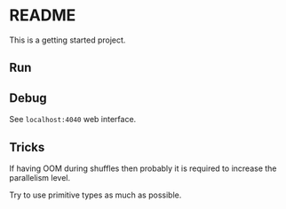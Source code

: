 # README

This is a getting started project.

## Run

## Debug

See `localhost:4040` web interface.

## Tricks

If having OOM during shuffles then probably it is required to increase the parallelism level.

Try to use primitive types as much as possible.
